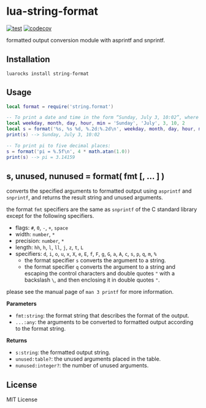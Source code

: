 # lua-string-format

[![test](https://github.com/mah0x211/lua-string-format/actions/workflows/test.yml/badge.svg)](https://github.com/mah0x211/lua-string-format/actions/workflows/test.yml)
[![codecov](https://codecov.io/gh/mah0x211/lua-string-format/branch/master/graph/badge.svg)](https://codecov.io/gh/mah0x211/lua-string-format)

formatted output conversion module with asprintf and snprintf.


## Installation

```
luarocks install string-format
```


## Usage

```lua
local format = require('string.format')

-- To print a date and time in the form “Sunday, July 3, 10:02”, where weekday and month are strings
local weekday, month, day, hour, min = 'Sunday', 'July', 3, 10, 2
local s = format('%s, %s %d, %.2d:%.2d\n', weekday, month, day, hour, min)
print(s) --> Sunday, July 3, 10:02

-- To print pi to five decimal places:
s = format('pi = %.5f\n', 4 * math.atan(1.0))
print(s) --> pi = 3.14159
```


## s, unused, nunused = format( fmt [, ... ] )

converts the specified arguments to formatted output using `asprintf` and `snprintf`, and returns the result string and unused arguments.

the format `fmt` specifiers are the same as `snprintf` of the C standard library except for the following specifiers.

- flags: `#`, `0`, `-`, `+`, `space`
- width: `number`, `*`
- precision: `number`, `*`
- length: `hh`, `h`, `l`, `ll`, `j`, `z`, `t`, `L`
- specifiers: `d`, `i`, `o`, `u`, `x`, `X`, `e`, `E`, `f`, `F`, `g`, `G`, `a`, `A`, `c`, `s`, `p`, `q`, `m`, `%`
    - the format specifier `s` converts the argument to a string.
    - the format specifier `q` converts the argument to a string and escaping the control characters and double quotes `"` with a backslash `\`, and then enclosing it in double quotes `"`.

please see the manual page of `man 3 printf` for more information.


**Parameters**

- `fmt:string`: the format string that describes the format of the output.
- `...:any`: the arguments to be converted to formatted output according to the format string.

**Returns**

- `s:string`: the formatted output string.
- `unused:table?`: the unused arguments placed in the table.
- `nunused:integer?`: the number of unused arguments.

## License

MIT License

